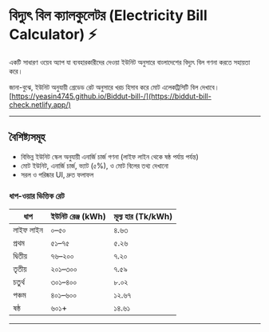 # বিদ্যুৎ বিল ক্যালকুলেটর (Electricity Bill Calculator) ⚡

একটি সাধারণ ওয়েব অ্যাপ যা ব্যবহারকারীদের দেওয়া ইউনিট অনুসারে বাংলাদেশের বিদ্যুৎ বিল গণনা করতে সহায়তা করে।

জানা-বুঝে, ইউনিট অনুযায়ী গ্রেডেড রেট অনুসারে খরচ হিসাব করে মোট এলেকট্রিসিটি বিল দেখাবে। [https://yeasin4745.github.io/Biddut-bill-/](https://biddut-bill-check.netlify.app/)

---

##  বৈশিষ্ট্যসমূহ

- বিভিন্ন ইউনিট স্কেল অনুযায়ী এনার্জি চার্জ গণনা (লাইফ লাইন থেকে ষষ্ঠ পর্যায় পর্যন্ত)  
- মোট ইউনিট, এনার্জি চার্জ, ভ্যাট (৫%), ও মোট বিলের তথ্য দেখানো  
- সরল ও পরিষ্কার UI, দ্রুত ফলাফল

### ধাপ-ওয়ার ভিত্তিক রেট

| ধাপ        | ইউনিট রেঞ্জ (kWh) | মূল্য হার (Tk/kWh) |
|-------------|--------------------|--------------------|
| লাইফ লাইন     | ০–৫০             | ৪.৬৩               |
| প্রথম        | ৫১–৭৫            | ৫.২৬               |
| দ্বিতীয়      | ৭৬–২০০           | ৭.২০               |
| তৃতীয়       | ২০১–৩০০          | ৭.৫৯               |
| চতুর্থ       | ৩০১–৪০০          | ৮.০২               |
| পঞ্চম        | ৪০১–৬০০          | ১২.৬৭              |
| ষষ্ঠ         | ৬০১+             | ১৪.৬১              |

---
